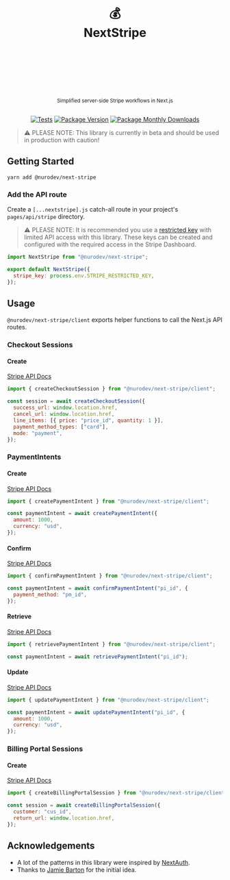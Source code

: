 <div align="center">
  <h1>
    <br/>
    <br/>
    💰
    <br />
    NextStripe
    <br />
    <br />
    <br />
    <br />
  </h1>
  <sup>
    <br />
    Simplified server-side Stripe workflows in Next.js</em>
    <br />
    <br />
  </sup>
  
  [![Tests](https://img.shields.io/github/workflow/status/nurodev/next-stripe/CI?label=%20&logo=github&logoColor=white&style=for-the-badge)](https://github.com/nurodev/next-stripe)
  [![Package Version](https://img.shields.io/npm/v/@nurodev/next-stripe?label=%20&style=for-the-badge)](https://www.npmjs.com/package/@nurodev/next-stripe)
  [![Package Monthly Downloads](https://img.shields.io/npm/dm/@nurodev/next-stripe?label=%20&style=for-the-badge)](https://www.npmjs.com/package/@nurodev/next-stripe)
  
</div>

> ⚠️ PLEASE NOTE: This library is currently in beta and should be used in production with caution!

## Getting Started

```
yarn add @nurodev/next-stripe
```

### Add the API route

Create a `[...nextstripe].js` catch-all route in your project's `pages/api/stripe` directory.

> ⚠️ PLEASE NOTE: It is recommended you use a [restricted key](https://stripe.com/docs/keys#limit-access) with limited API access with this library. These keys can be created and configured with the required access in the Stripe Dashboard.

```js
import NextStripe from "@nurodev/next-stripe";

export default NextStripe({
  stripe_key: process.env.STRIPE_RESTRICTED_KEY,
});
```

## Usage

`@nurodev/next-stripe/client` exports helper functions to call the Next.js API routes.

### Checkout Sessions

#### Create

[Stripe API Docs](https://stripe.com/docs/api/checkout/sessions/create)

```js
import { createCheckoutSession } from "@nurodev/next-stripe/client";

const session = await createCheckoutSession({
  success_url: window.location.href,
  cancel_url: window.location.href,
  line_items: [{ price: "price_id", quantity: 1 }],
  payment_method_types: ["card"],
  mode: "payment",
});
```

### PaymentIntents

#### Create

[Stripe API Docs](https://stripe.com/docs/api/payment_intents/create)

```js
import { createPaymentIntent } from "@nurodev/next-stripe/client";

const paymentIntent = await createPaymentIntent({
  amount: 1000,
  currency: "usd",
});
```

#### Confirm

[Stripe API Docs](https://stripe.com/docs/api/payment_intents/confirm)

```js
import { confirmPaymentIntent } from "@nurodev/next-stripe/client";

const paymentIntent = await confirmPaymentIntent("pi_id", {
  payment_method: "pm_id",
});
```

#### Retrieve

[Stripe API Docs](https://stripe.com/docs/api/payment_intents/retrieve)

```js
import { retrievePaymentIntent } from "@nurodev/next-stripe/client";

const paymentIntent = await retrievePaymentIntent("pi_id");
```

#### Update

[Stripe API Docs](https://stripe.com/docs/api/payment_intents/update)

```js
import { updatePaymentIntent } from "@nurodev/next-stripe/client";

const paymentIntent = await updatePaymentIntent("pi_id", {
  amount: 1000,
  currency: "usd",
});
```

### Billing Portal Sessions

#### Create

[Stripe API Docs](https://stripe.com/docs/api/customer_portal/create)

```js
import { createBillingPortalSession } from "@nurodev/next-stripe/client";

const session = await createBillingPortalSession({
  customer: "cus_id",
  return_url: window.location.href,
});
```

## Acknowledgements

- A lot of the patterns in this library were inspired by [NextAuth](https://github.com/nextauthjs/next-auth).
- Thanks to [Jamie Barton](https://github.com/notrab/next-stripe) for the initial idea.
